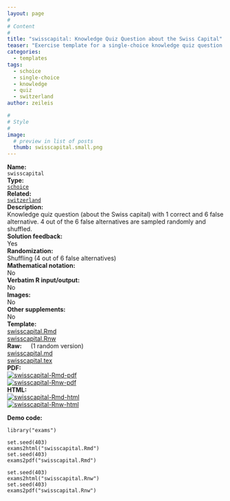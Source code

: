 ```yaml
---
layout: page
#
# Content
#
title: "swisscapital: Knowledge Quiz Question about the Swiss Capital"
teaser: "Exercise template for a single-choice knowledge quiz question with basic shuffling of correct and false alternatives."
categories:
  - templates
tags:
  - schoice
  - single-choice
  - knowledge
  - quiz
  - switzerland
author: zeileis

#
# Style
#
image:
  # preview in list of posts
  thumb: swisscapital.small.png
---
```


<div class='row t1 b1'>
  <div class='medium-4 columns'><b>Name:</b></div>
  <div class='medium-8 columns'><code class="highlighter-rouge">swisscapital</code></div>
</div>
<div class='row t1 b1'>
  <div class='medium-4 columns'><b>Type:</b></div>
  <div class='medium-8 columns'><a href="{{ site.url }}/tag/schoice/"><code class="highlighter-rouge">schoice</code></a></div>
</div>
<div class='row t1 b1'>   <div class='medium-4 columns'><b>Related:</b></div>   <div class='medium-8 columns'><a href="{{ site.url }}/templates/switzerland/"><code class="highlighter-rouge">switzerland</code></a></div> </div>

<div class='row t20 b1'>
  <div class='medium-4 columns'><b>Description:</b></div>
  <div class='medium-8 columns'>Knowledge quiz question (about the Swiss capital) with 1 correct and 6 false alternative. 4 out of the 6 false alternatives are sampled randomly and shuffled.</div>
</div>
<div class='row t1 b1'>
  <div class='medium-4 columns'><b>Solution feedback:</b></div>
  <div class='medium-8 columns'>Yes</div>
</div>
<div class='row t1 b1'>
  <div class='medium-4 columns'><b>Randomization:</b></div>
  <div class='medium-8 columns'>Shuffling (4 out of 6 false alternatives)</div>
</div>
<div class='row t1 b1'>
  <div class='medium-4 columns'><b>Mathematical notation:</b></div>
  <div class='medium-8 columns'>No</div>
</div>
<div class='row t1 b1'>
  <div class='medium-4 columns'><b>Verbatim R input/output:</b></div>
  <div class='medium-8 columns'>No</div>
</div>
<div class='row t1 b1'>
  <div class='medium-4 columns'><b>Images:</b></div>
  <div class='medium-8 columns'>No</div>
</div>
<div class='row t1 b1'>
  <div class='medium-4 columns'><b>Other supplements:</b></div>
  <div class='medium-8 columns'>No</div>
</div>

<div class='row t20 b1'>
  <div class='medium-4 columns'><b>Template:</b></div>
  <div class='medium-4 columns'><a href="{{ site.url }}/assets/posts/2017-08-14-swisscapital//swisscapital.Rmd">swisscapital.Rmd</a></div>
  <div class='medium-4 columns'><a href="{{ site.url }}/assets/posts/2017-08-14-swisscapital//swisscapital.Rnw">swisscapital.Rnw</a></div>
</div>
<div class='row t1 b1'>
  <div class='medium-4 columns'><b>Raw:</b> (1 random version)</div>
  <div class='medium-4 columns'><a href="{{ site.url }}/assets/posts/2017-08-14-swisscapital//swisscapital.md" >swisscapital.md</a></div>
  <div class='medium-4 columns'><a href="{{ site.url }}/assets/posts/2017-08-14-swisscapital//swisscapital.tex">swisscapital.tex</a></div>
</div>
<div class='row t1 b1'>
  <div class='medium-4 columns'><b>PDF:</b></div>
  <div class='medium-4 columns'><a href="{{ site.url }}/assets/posts/2017-08-14-swisscapital//swisscapital-Rmd.pdf"><img src="{{ site.url }}/assets/posts/2017-08-14-swisscapital//swisscapital-Rmd-pdf.png" alt="swisscapital-Rmd-pdf"/></a></div>
  <div class='medium-4 columns'><a href="{{ site.url }}/assets/posts/2017-08-14-swisscapital//swisscapital-Rnw.pdf"><img src="{{ site.url }}/assets/posts/2017-08-14-swisscapital//swisscapital-Rnw-pdf.png" alt="swisscapital-Rnw-pdf"/></a></div>
</div>
<div class='row t1 b20'>
  <div class='medium-4 columns'><b>HTML:</b></div>
  <div class='medium-4 columns'><a href="{{ site.url }}/assets/posts/2017-08-14-swisscapital//swisscapital-Rmd.html"><img src="{{ site.url }}/assets/posts/2017-08-14-swisscapital//swisscapital-Rmd-html.png" alt="swisscapital-Rmd-html"/></a></div>
  <div class='medium-4 columns'><a href="{{ site.url }}/assets/posts/2017-08-14-swisscapital//swisscapital-Rnw.html"><img src="{{ site.url }}/assets/posts/2017-08-14-swisscapital//swisscapital-Rnw-html.png" alt="swisscapital-Rnw-html"/></a></div>
</div>



**Demo code:**

<pre><code class="prettyprint ">library(&quot;exams&quot;)

set.seed(403)
exams2html(&quot;swisscapital.Rmd&quot;)
set.seed(403)
exams2pdf(&quot;swisscapital.Rmd&quot;)

set.seed(403)
exams2html(&quot;swisscapital.Rnw&quot;)
set.seed(403)
exams2pdf(&quot;swisscapital.Rnw&quot;)</code></pre>
